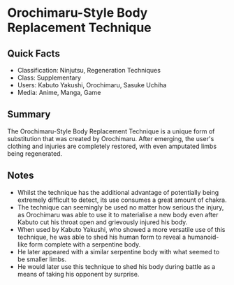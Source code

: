 # Orochimaru-Style Body Replacement Technique

## Quick Facts
- Classification: Ninjutsu, Regeneration Techniques
- Class: Supplementary
- Users: Kabuto Yakushi, Orochimaru, Sasuke Uchiha
- Media: Anime, Manga, Game

## Summary
The Orochimaru-Style Body Replacement Technique is a unique form of substitution that was created by Orochimaru. After emerging, the user's clothing and injuries are completely restored, with even amputated limbs being regenerated.

## Notes
- Whilst the technique has the additional advantage of potentially being extremely difficult to detect, its use consumes a great amount of chakra.
- The technique can seemingly be used no matter how serious the injury, as Orochimaru was able to use it to materialise a new body even after Kabuto cut his throat open and grievously injured his body.
- When used by Kabuto Yakushi, who showed a more versatile use of this technique, he was able to shed his human form to reveal a humanoid-like form complete with a serpentine body.
- He later appeared with a similar serpentine body with what seemed to be smaller limbs.
- He would later use this technique to shed his body during battle as a means of taking his opponent by surprise.

